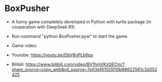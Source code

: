 # BoxPusher

- A funny game completely developed in Python with turtle package (in cooperation with DeepSeek R1).

- Run command "python BoxPusher.pyw" to start the game.

- Game video:
- Youtube: https://youtu.be/DbV8nPLb6ps
- Bilibili: https://www.bilibili.com/video/BV1hmVKzQECm/?share_source=copy_web&vd_source=7e03ef61555f10b88622561c3d352425
